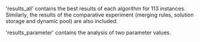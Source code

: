
'results_all' contains the best results of each algorithm for 113 instances. Similarly, the results of the comparative experiment (merging rules, solution storage and dynamic pool) are also included.

'results_parameter' contains the analysis of two parameter values.
